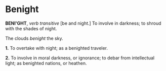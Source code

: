 # Benight

**BENI'GHT**, _verb transitive_ \[be and night.\] To involve in darkness; to shroud with the shades of night.

The clouds _benight_ the sky.

**1.** To overtake with night; as a benighted traveler.

**2.** To involve in moral darkness, or ignorance; to debar from intellectual light; as benighted nations, or heathen.